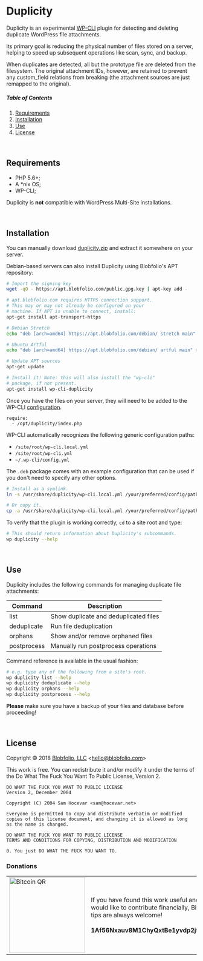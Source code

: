 # Duplicity

Duplicity is an experimental [WP-CLI](https://wp-cli.org/) plugin for detecting and deleting duplicate WordPress file attachments.

Its primary goal is reducing the physical number of files stored on a server, helping to speed up subsequent operations like scan, sync, and backup.

When duplicates are detected, all but the prototype file are deleted from the filesystem. The original attachment IDs, however, are retained to prevent any custom_field relations from breaking (the attachment sources are just remapped to the original).



##### Table of Contents

1. [Requirements](#requirements)
2. [Installation](#installation)
3. [Use](#use)
4. [License](#license)


&nbsp;

## Requirements

 * PHP 5.6+;
 * A *nix OS;
 * WP-CLI;

Duplicity is __not__ compatible with WordPress Multi-Site installations.


&nbsp;

## Installation

You can manually download [duplicity.zip](https://raw.githubusercontent.com/Blobfolio/duplicity/master/release/duplicity.zip) and extract it somewhere on your server.

Debian-based servers can also install Duplicity using Blobfolio's APT repository:

```bash
# Import the signing key
wget -qO - https://apt.blobfolio.com/public.gpg.key | apt-key add -

# apt.blobfolio.com requires HTTPS connection support.
# This may or may not already be configured on your
# machine. If APT is unable to connect, install:
apt-get install apt-transport-https

# Debian Stretch
echo "deb [arch=amd64] https://apt.blobfolio.com/debian/ stretch main" > /etc/apt/sources.list.d/blobfolio.list

# Ubuntu Artful
echo "deb [arch=amd64] https://apt.blobfolio.com/debian/ artful main" > /etc/apt/sources.list.d/blobfolio.list

# Update APT sources
apt-get update

# Install it! Note: this will also install the "wp-cli"
# package, if not present.
apt-get install wp-cli-duplicity
```

Once you have the files on your server, they will need to be added to the WP-CLI [configuration](https://make.wordpress.org/cli/handbook/config/#config-files).

```
require:
  - /opt/duplicity/index.php
```

WP-CLI automatically recognizes the following generic configuration paths:
 
 * `/site/root/wp-cli.local.yml`
 * `/site/root/wp-cli.yml`
 * `~/.wp-cli/config.yml`

The `.deb` package comes with an example configuration that can be used if you don't need to specify any other options.

```bash
# Install as a symlink.
ln -s /usr/share/duplicity/wp-cli.local.yml /your/preferred/config/path

# Or copy it.
cp -a /usr/share/duplicity/wp-cli.local.yml /your/preferred/config/path
```

To verify that the plugin is working correctly, `cd` to a site root and type:

```bash
# This should return information about Duplicity's subcommands.
wp duplicity --help
```


&nbsp;

## Use

Duplicity includes the following commands for managing duplicate file attachments:

| Command     | Description                            |
| ----------- | -------------------------------------- |
| list        | Show duplicate and deduplicated files  |
| deduplicate | Run file deduplication                 |
| orphans     | Show and/or remove orphaned files      |
| postprocess | Manually run postprocess operations    |

Command reference is available in the usual fashion:

```bash
# e.g. type any of the following from a site's root.
wp duplicity list --help
wp duplicity deduplicate --help
wp duplicity orphans --help
wp duplicity postprocess --help
```

__Please__ make sure you have a backup of your files and database before proceeding!


&nbsp;

## License

Copyright © 2018 [Blobfolio, LLC](https://blobfolio.com) &lt;hello@blobfolio.com&gt;

This work is free. You can redistribute it and/or modify it under the terms of the Do What The Fuck You Want To Public License, Version 2.

    DO WHAT THE FUCK YOU WANT TO PUBLIC LICENSE
    Version 2, December 2004
    
    Copyright (C) 2004 Sam Hocevar <sam@hocevar.net>
    
    Everyone is permitted to copy and distribute verbatim or modified
    copies of this license document, and changing it is allowed as long
    as the name is changed.
    
    DO WHAT THE FUCK YOU WANT TO PUBLIC LICENSE
    TERMS AND CONDITIONS FOR COPYING, DISTRIBUTION AND MODIFICATION
    
    0. You just DO WHAT THE FUCK YOU WANT TO.

### Donations

<table>
  <tbody>
    <tr>
      <td width="200"><img src="https://blobfolio.com/wp-content/themes/b3/svg/btc-github.svg" width="200" height="200" alt="Bitcoin QR" /></td>
      <td width="450">If you have found this work useful and would like to contribute financially, Bitcoin tips are always welcome!<br /><br /><strong>1Af56Nxauv8M1ChyQxtBe1yvdp2jtaB1GF</strong></td>
    </tr>
  </tbody>
</table>
